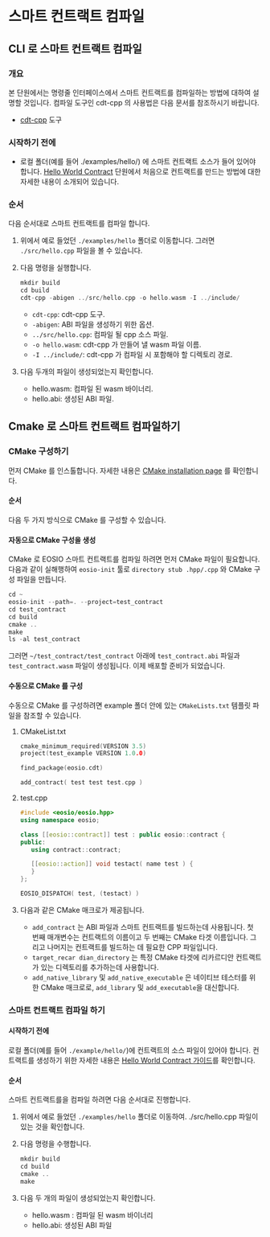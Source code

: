 # 스마트 컨트랙트 컴파일

## CLI 로 스마트 컨트랙트 컴파일

### 개요

본 단원에서는 명령줄 인터페이스에서 스마트 컨트랙트를 컴파일하는 방법에 대하여 설명할 것입니다. 컴파일 도구인 cdt-cpp 의 사용법은 다음 문서를 참조하시기 바랍니다.

* [cdt-cpp](https://developers.eos.io/manuals/eosio.cdt/v1.8/command-reference/cdt-cpp) 도구

### 시작하기 전에

* 로컬 폴더(예를 들어 ./examples/hello/) 에 스마트 컨트랙트 소스가 들어 있어야 합니다. [Hello World Contract](../contract-dev-workflow/hello-world-contract.md) 단원에서 처음으로 컨트랙트를 만드는 방법에 대한 자세한 내용이 소개되어 있습니다.

### 순서

다음 순서대로 스마트 컨트랙트를 컴파일 합니다.

1. 위에서 예로 들었던 `./examples/hello` 폴더로 이동합니다. 그러면 `./src/hello.cpp` 파일을 볼 수 있습니다.
2.  다음 명령을 실행합니다.

    ```cpp
    mkdir build
    cd build
    cdt-cpp -abigen ../src/hello.cpp -o hello.wasm -I ../include/
    ```

    * `cdt-cpp`: cdt-cpp 도구.
    * `-abigen`: ABI 파일을 생성하기 위한 옵션.
    * `../src/hello.cpp`: 컴파일 될 cpp 소스 파일.
    * `-o hello.wasm`: cdt-cpp 가 만들어 낼 wasm 파일 이름.
    * `-I ../include/`: cdt-cpp 가 컴파일 시 포함해야 할 디렉토리 경로.
3. 다음 두개의 파일이 생성되었는지 확인합니다.
   * hello.wasm: 컴파일 된 wasm 바이너리.
   * hello.abi: 생성된 ABI 파일.

## Cmake 로 스마트 컨트랙트 컴파일하기

### CMake 구성하기

먼저 CMake 를 인스톨합니다. 자세한 내용은 [CMake installation page](https://cmake.org/install/) 를 확인합니다.

#### 순서

다음 두 가지 방식으로 CMake 를 구성할 수 있습니다.

#### 자동으로 CMake 구성을 생성

CMake 로 EOSIO 스마트 컨트랙트를 컴파일 하려면 먼저 CMake 파일이 필요합니다. 다음과 같이 실해행하여 `eosio-init` 툴로 `directory stub .hpp/.cpp` 와 CMake 구성 파일을 만듭니다.

```cpp
cd ~
eosio-init --path=. --project=test_contract
cd test_contract
cd build
cmake ..
make
ls -al test_contract
```

그러면 `~/test_contract/test_contract` 아래에 `test_contract.abi` 파일과 `test_contract.wasm` 파일이 생성됩니다. 이제 배포할 준비가 되었습니다.

#### 수동으로 CMake 를 구성

수동으로 CMake 를 구성하려면 example 폴더 안에 있는 `CMakeLists.txt` 템플릿 파일을 참조할 수 있습니다.

1.  CMakeList.txt

    ```cpp
    cmake_minimum_required(VERSION 3.5)
    project(test_example VERSION 1.0.0)

    find_package(eosio.cdt)

    add_contract( test test test.cpp )
    ```
2.  test.cpp

    ```cpp
    #include <eosio/eosio.hpp>
    using namespace eosio;

    class [[eosio::contract]] test : public eosio::contract {
    public:
       using contract::contract;

       [[eosio::action]] void testact( name test ) {
       }
    };

    EOSIO_DISPATCH( test, (testact) )
    ```
3. 다음과 같은 CMake 매크로가 제공됩니다.
   * `add_contract` 는 ABI 파일과 스마트 컨트랙트를 빌드하는데 사용됩니다. 첫 번째 매개변수는 컨트랙트의 이름이고 두 번째는 CMake 타겟 이름입니다. 그리고 나머지는 컨트랙트를 빌드하는 데 필요한 CPP 파일입니다.
   * `target_recar dian_directory` 는 특정 CMake 타겟에 리카르디안 컨트랙트가 있는 디렉토리를 추가하는데 사용합니다.
   * `add_native_library` 및 `add_native_executable` 은 네이티브 테스터를 위한 CMake 매크로로, `add_library` 및 `add_executable`을 대신합니다.

### 스마트 컨트랙트 컴파일 하기

#### 시작하기 전에

로컬 폴더(예를 들어 `./example/hello/`)에 컨트랙트의 소스 파일이 있어야 합니다. 컨트랙트를 생성하기 위한 자세한 내용은 [Hello World Contract 가이드](https://developers.eos.io/welcome/latest/smart-contract-guides/hello-world)를 확인합니다.

#### 순서

스마트 컨트랙트를을 컴파일 하려면 다음 순서대로 진행합니다.

1. 위에서 예로 들었던 `./examples/hello` 폴더로 이동하여. ./src/hello.cpp 파일이 있는 것을 확인합니다.
2.  다음 명령을 수행합니다.

    ```cpp
    mkdir build
    cd build
    cmake ..
    make
    ```
3. 다음 두 개의 파일이 생성되었는지 확인합니다.
   * hello.wasm : 컴파일 된 wasm 바이너리
   * hello.abi: 생성된  ABI 파일
